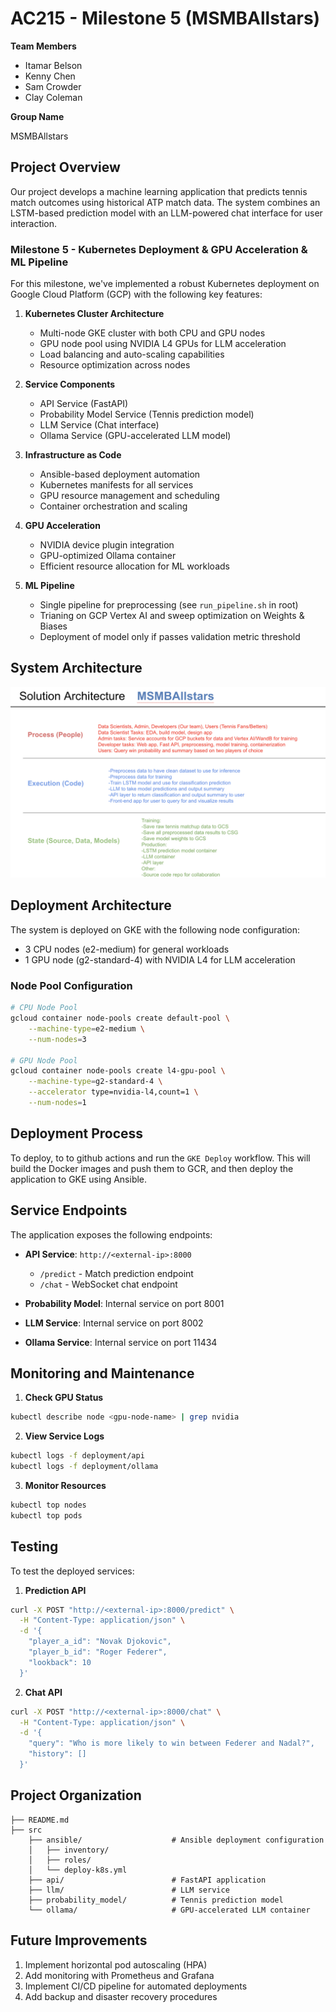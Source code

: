 # AC215 - Milestone 5 (MSMBAllstars)

**Team Members**

- Itamar Belson
- Kenny Chen
- Sam Crowder
- Clay Coleman

**Group Name**

MSMBAllstars

## Project Overview

Our project develops a machine learning application that predicts tennis match outcomes using historical ATP match data. The system combines an LSTM-based prediction model with an LLM-powered chat interface for user interaction.

### Milestone 5 - Kubernetes Deployment & GPU Acceleration & ML Pipeline

For this milestone, we've implemented a robust Kubernetes deployment on Google Cloud Platform (GCP) with the following key features:

1. **Kubernetes Cluster Architecture**

   - Multi-node GKE cluster with both CPU and GPU nodes
   - GPU node pool using NVIDIA L4 GPUs for LLM acceleration
   - Load balancing and auto-scaling capabilities
   - Resource optimization across nodes

2. **Service Components**

   - API Service (FastAPI)
   - Probability Model Service (Tennis prediction model)
   - LLM Service (Chat interface)
   - Ollama Service (GPU-accelerated LLM model)

3. **Infrastructure as Code**

   - Ansible-based deployment automation
   - Kubernetes manifests for all services
   - GPU resource management and scheduling
   - Container orchestration and scaling

4. **GPU Acceleration**
   - NVIDIA device plugin integration
   - GPU-optimized Ollama container
   - Efficient resource allocation for ML workloads

5. **ML Pipeline**
   - Single pipeline for preprocessing (see `run_pipeline.sh` in root)
   - Trianing on GCP Vertex AI and sweep optimization on Weights & Biases
   - Deployment of model only if passes validation metric threshold

## System Architecture

![System Overview](deliverables/diagrams/solution_architecture.png)

## Deployment Architecture

The system is deployed on GKE with the following node configuration:

- 3 CPU nodes (e2-medium) for general workloads
- 1 GPU node (g2-standard-4) with NVIDIA L4 for LLM acceleration

### Node Pool Configuration

```bash
# CPU Node Pool
gcloud container node-pools create default-pool \
    --machine-type=e2-medium \
    --num-nodes=3

# GPU Node Pool
gcloud container node-pools create l4-gpu-pool \
    --machine-type=g2-standard-4 \
    --accelerator type=nvidia-l4,count=1 \
    --num-nodes=1
```

## Deployment Process

To deploy, to to github actions and run the `GKE Deploy` workflow. This will build the Docker images and push them to GCR, and then deploy the application to GKE using Ansible.

## Service Endpoints

The application exposes the following endpoints:

- **API Service**: `http://<external-ip>:8000`

  - `/predict` - Match prediction endpoint
  - `/chat` - WebSocket chat endpoint

- **Probability Model**: Internal service on port 8001
- **LLM Service**: Internal service on port 8002
- **Ollama Service**: Internal service on port 11434

## Monitoring and Maintenance

1. **Check GPU Status**

```bash
kubectl describe node <gpu-node-name> | grep nvidia
```

2. **View Service Logs**

```bash
kubectl logs -f deployment/api
kubectl logs -f deployment/ollama
```

3. **Monitor Resources**

```bash
kubectl top nodes
kubectl top pods
```

## Testing

To test the deployed services:

1. **Prediction API**

```bash
curl -X POST "http://<external-ip>:8000/predict" \
  -H "Content-Type: application/json" \
  -d '{
    "player_a_id": "Novak Djokovic",
    "player_b_id": "Roger Federer",
    "lookback": 10
  }'
```

2. **Chat API**

```bash
curl -X POST "http://<external-ip>:8000/chat" \
  -H "Content-Type: application/json" \
  -d '{
    "query": "Who is more likely to win between Federer and Nadal?",
    "history": []
  }'
```

## Project Organization

    ├── README.md
    ├── src
        ├── ansible/                    # Ansible deployment configuration
        │   ├── inventory/
        │   ├── roles/
        │   └── deploy-k8s.yml
        ├── api/                        # FastAPI application
        ├── llm/                        # LLM service
        ├── probability_model/          # Tennis prediction model
        └── ollama/                     # GPU-accelerated LLM container

## Future Improvements

1. Implement horizontal pod autoscaling (HPA)
2. Add monitoring with Prometheus and Grafana
3. Implement CI/CD pipeline for automated deployments
4. Add backup and disaster recovery procedures
